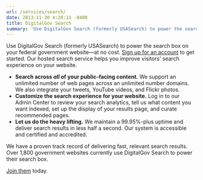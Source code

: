 ```yaml
---
url: /services/search/
date: 2013-11-30 4:20:13 -0400
title: DigitalGov Search
summary: 'Use DigitalGov Search (formerly USASearch) to power the search box on your federal government website&mdash;at no cost.'
---
```


Use DigitalGov Search (formerly USASearch) to power the search box on your federal government website—at no cost. <a href="https://search.usa.gov/signup" target="_blank">Sign up for an account</a> to get started. Our hosted search service helps you improve visitors&#8217; search experience on your website.

  * **Search across _all_ of your public-facing content.** We support an unlimited number of web pages across an unlimited number domains. We also integrate your tweets, YouTube videos, and Flickr photos.
  * **Customize the search experience for your website.** Log in to our Admin Center to review your search analytics, tell us what content you want indexed, set up the display of your results page, and curate recommended pages.
  * **Let us do the heavy lifting.** We maintain a 99.95%-plus uptime and deliver search results in less half a second. Our system is accessible and certified and accredited.

We have a proven track record of delivering fast, relevant search results. Over 1,800 government websites currently use DigitalGov Search to power their search box.

<a href="https://search.usa.gov/signup" target="_blank">Join them</a> today.

